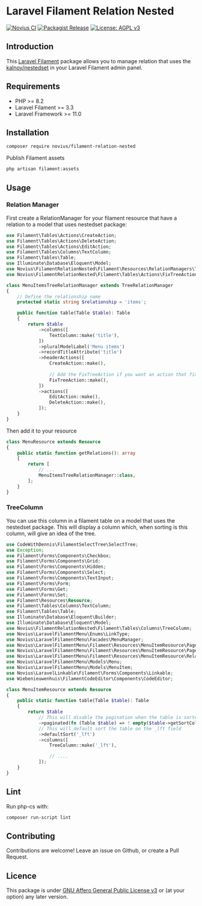 # Laravel Filament Relation Nested

[![Novius CI](https://github.com/novius/filament-relation-nested/actions/workflows/main.yml/badge.svg?branch=main)](https://github.com/novius/filament-relation-nested/actions/workflows/main.yml)
[![Packagist Release](https://img.shields.io/packagist/v/novius/filament-relation-nested.svg?maxAge=1800&style=flat-square)](https://packagist.org/packages/novius/filament-relation-nested)
[![License: AGPL v3](https://img.shields.io/badge/License-AGPL%20v3-blue.svg)](http://www.gnu.org/licenses/agpl-3.0)

## Introduction

This [Laravel Filament](https://filamentphp.com/) package allows you to manage relation that uses the [kalnoy/nestedset](https://packagist.org/packages/kalnoy/nestedset) in your Laravel Filament admin panel.

## Requirements

* PHP >= 8.2
* Laravel Filament >= 3.3
* Laravel Framework >= 11.0 

## Installation

```sh
composer require novius/filament-relation-nested
```

Publish Filament assets

```sh
php artisan filament:assets
```

## Usage

### Relation Manager

First create a RelationManager for your filament resource that have a relation to a model that uses nestedset package: 

```php
use Filament\Tables\Actions\CreateAction;
use Filament\Tables\Actions\DeleteAction;
use Filament\Tables\Actions\EditAction;
use Filament\Tables\Columns\TextColumn;
use Filament\Tables\Table;
use Illuminate\Database\Eloquent\Model;
use Novius\FilamentRelationNested\Filament\Resources\RelationManagers\TreeRelationManager;
use Novius\FilamentRelationNested\Filament\Tables\Actions\FixTreeAction;

class MenuItemsTreeRelationManager extends TreeRelationManager
{
    // Define the relationship name
    protected static string $relationship = 'items';

    public function table(Table $table): Table
    {
        return $table
            ->columns([
                TextColumn::make('title'),
            ])
            ->pluralModelLabel('Menu items')
            ->recordTitleAttribute('title')
            ->headerActions([
                CreateAction::make(),
                    
                // Add the FixTreeAction if you want an action that fix the nestedset tree 
                FixTreeAction::make(),
            ])
            ->actions([
                EditAction::make(),
                DeleteAction::make(),
            ]);
    }
}
```

Then add it to your resource

```php
class MenuResource extends Resource
{
    public static function getRelations(): array
    {
        return [
            // ...
            MenuItemsTreeRelationManager::class,
        ];
    }
}
```

### TreeColumn

You can use this column in a filament table on a model that uses the nestedset package. 
This will display a column which, when sorting is this column, will give an idea of the tree. 

```php
use CodeWithDennis\FilamentSelectTree\SelectTree;
use Exception;
use Filament\Forms\Components\Checkbox;
use Filament\Forms\Components\Grid;
use Filament\Forms\Components\Hidden;
use Filament\Forms\Components\Select;
use Filament\Forms\Components\TextInput;
use Filament\Forms\Form;
use Filament\Forms\Get;
use Filament\Forms\Set;
use Filament\Resources\Resource;
use Filament\Tables\Columns\TextColumn;
use Filament\Tables\Table;
use Illuminate\Database\Eloquent\Builder;
use Illuminate\Database\Eloquent\Model;
use Novius\FilamentRelationNested\Filament\Tables\Columns\TreeColumn;
use Novius\LaravelFilamentMenu\Enums\LinkType;
use Novius\LaravelFilamentMenu\Facades\MenuManager;
use Novius\LaravelFilamentMenu\Filament\Resources\MenuItemResource\Pages\CreateMenuItem;
use Novius\LaravelFilamentMenu\Filament\Resources\MenuItemResource\Pages\EditMenuItem;
use Novius\LaravelFilamentMenu\Filament\Resources\MenuItemResource\RelationManagers\MenuItemsRelationManager;
use Novius\LaravelFilamentMenu\Models\Menu;
use Novius\LaravelFilamentMenu\Models\MenuItem;
use Novius\LaravelLinkable\Filament\Forms\Components\Linkable;
use Wiebenieuwenhuis\FilamentCodeEditor\Components\CodeEditor;

class MenuItemResource extends Resource
{
    public static function table(Table $table): Table
    {
        return $table
            // This will disable the pagination when the table is sorted by the _lft field
            ->paginated(fn (Table $table) => ! empty($table->getSortColumn()) && $table->getSortColumn() !== '_lft')
            // This will default sort the table on the _lft field
            ->defaultSort('_lft')
            ->columns([
                TreeColumn::make('_lft'),

                // ....
            ]);
    }
}
```

## Lint

Run php-cs with:

```sh
composer run-script lint
```

## Contributing

Contributions are welcome!
Leave an issue on Github, or create a Pull Request.


## Licence

This package is under [GNU Affero General Public License v3](http://www.gnu.org/licenses/agpl-3.0.html) or (at your option) any later version.
